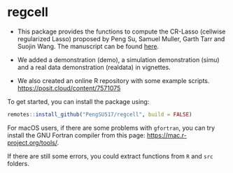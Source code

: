 # regcell

- This package provides the functions to compute the CR-Lasso (cellwise regularized Lasso) proposed by Peng Su, Samuel Muller, Garth Tarr and Suojin Wang. The manuscript can be found [here](https://arxiv.org/abs/2307.05234).

- We added a demonstration (demo), a simulation demonstration (simu) and a real data demonstration (realdata) in vignettes.

- We also created an online R repository with some example scripts.  https://posit.cloud/content/7571075

To get started, you can install the package using:

```r
remotes::install_github("PengSU517/regcell", build = FALSE)
```

For macOS users, if there are some problems with `gfortran`, you can try install the GNU Fortran compiler from this page: https://mac.r-project.org/tools/.


If there are still some errors, you could extract functions from `R` and `src` folders.

